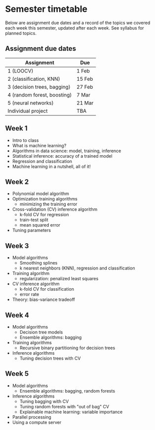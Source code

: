 # Semester timetable

Below are assignment due dates and a record of the topics we covered each week this semester, updated after each week. See syllabus for planned topics.




## Assignment due dates
| Assignment                  | Due    |
| --------------------------- | ------ |
| 1 (LOOCV)                   | 1 Feb  |
| 2 (classification, KNN)     | 15 Feb |
| 3 (decision trees, bagging) | 27 Feb |
| 4 (random forest, boosting) | 7 Mar  |
| 5 (neural networks)         | 21 Mar |
| Individual project          | TBA    |



## Week 1
* Intro to class
* What is machine learning?
* Algorithms in data science: model, training, inference
* Statistical inference: accuracy of a trained model
* Regression and classification
* Machine learning in a nutshell, all of it!



## Week 2

* Polynomial model algorithm
* Optimization training algorithms
  * minimizing the training error
* Cross-validation (CV) inference algorithm
  * k-fold CV for regression
  * train-test split
  * mean squared error
* Tuning parameters



## Week 3

* Model algorithms
  * Smoothing splines
  * k nearest neighbors (KNN), regression and classification
* Training algorithm
  * regularization: penalized least squares
* CV inference algorithm
  * k-fold CV for classification
  * error rate
* Theory: bias-variance tradeoff



## Week 4

* Model algorithms
  * Decision tree models
  * Ensemble algorithms: bagging
* Training algorithms
  * Recursive binary partitioning for decision trees
* Inference algorithms
  * Tuning decision trees with CV



## Week 5

* Model algorithms
  * Ensemble algorithms: bagging, random forests
* Inference algorithms
  * Tuning bagging with CV
  * Tuning random forests with "out of bag" CV
  * Explainable machine learning: variable importance
* Parallel processing
* Using a compute server

